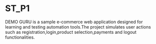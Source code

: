 # ST_P1
DEMO GURU is a sample e-commerce web application designed for learning and testing automation tools.The project simulates user actions such as registration,login,product selection,payments and logout functionalities.
